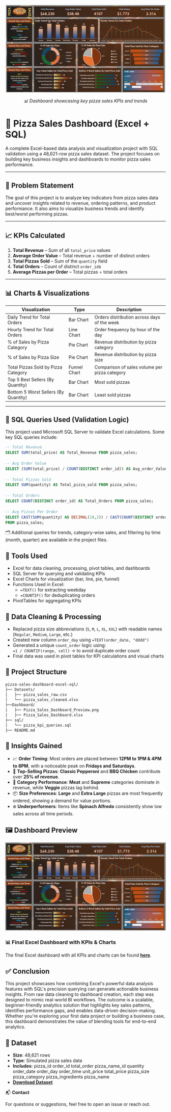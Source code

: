 <p align="center">
  <img src="https://github.com/ozaairrr/pizza-sales-dashboard-excel-sql/blob/a46da886d2a2d965f2982166971cae1bc153b8e7/Dashboard/Pizza_Sales_Dashboard_Preview.png" alt="Pizza Sales Dashboard" width="500">
</p>
<p align="center"><i>📊 Dashboard showcasing key pizza sales KPIs and trends</i></p>

# 🍕 Pizza Sales Dashboard (Excel + SQL)

A complete Excel-based data analysis and visualization project with SQL validation using a 48,621-row pizza sales dataset. The project focuses on building key business insights and dashboards to monitor pizza sales performance.

---

## 📌 Problem Statement

The goal of this project is to analyze key indicators from pizza sales data and uncover insights related to revenue, ordering patterns, and product performance. It also aims to visualize business trends and identify best/worst performing pizzas.

---

## 📈 KPIs Calculated

1. **Total Revenue** – Sum of all `total_price` values  
2. **Average Order Value** – Total revenue ÷ number of distinct orders  
3. **Total Pizzas Sold** – Sum of the `quantity` field  
4. **Total Orders** – Count of distinct `order_id`s  
5. **Average Pizzas per Order** – Total pizzas ÷ total orders  

---

## 📊 Charts & Visualizations

| Visualization                             | Type         | Description                                                  |
|------------------------------------------|--------------|--------------------------------------------------------------|
| Daily Trend for Total Orders             | Bar Chart    | Orders distribution across days of the week                 |
| Hourly Trend for Total Orders            | Line Chart   | Order frequency by hour of the day                          |
| % of Sales by Pizza Category             | Pie Chart    | Revenue distribution by pizza category                      |
| % of Sales by Pizza Size                 | Pie Chart    | Revenue distribution by pizza size                          |
| Total Pizzas Sold by Pizza Category      | Funnel Chart | Comparison of sales volume per pizza category               |
| Top 5 Best Sellers (By Quantity)         | Bar Chart    | Most sold pizzas                                             |
| Bottom 5 Worst Sellers (By Quantity)     | Bar Chart    | Least sold pizzas                                            |

---

## 🧮 SQL Queries Used (Validation Logic)

This project used Microsoft SQL Server to validate Excel calculations. Some key SQL queries include:

```sql
-- Total Revenue
SELECT SUM(total_price) AS Total_Revenue FROM pizza_sales;

-- Avg Order Value
SELECT (SUM(total_price) / COUNT(DISTINCT order_id)) AS Avg_order_Value FROM pizza_sales;

-- Total Pizzas Sold
SELECT SUM(quantity) AS Total_pizza_sold FROM pizza_sales;

-- Total Orders
SELECT COUNT(DISTINCT order_id) AS Total_Orders FROM pizza_sales;

-- Avg Pizzas Per Order
SELECT CAST(SUM(quantity) AS DECIMAL(10,2)) / CAST(COUNT(DISTINCT order_id) AS DECIMAL(10,2)) AS Avg_Pizzas_per_order
FROM pizza_sales;
```
🗂️ Additional queries for trends, category-wise sales, and filtering by time (month, quarter) are available in the project files.

## 🧰 **Tools Used**

- Excel for data cleaning, processing, pivot tables, and dashboards  
- SQL Server for querying and validating KPIs  
- Excel Charts for visualization (bar, line, pie, funnel)  
- Functions Used in Excel:  
  - `=TEXT()` for extracting weekday  
  - `=COUNTIF()` for deduplicating orders  
- PivotTables for aggregating KPIs  

## 🧹 **Data Cleaning & Processing**

- Replaced pizza size abbreviations (`S`, `M`, `L`, `XL`, `XXL`) with readable names (`Regular`, `Medium`, `Large`, etc.)  
- Created new column `order_day` using `=TEXT(order_date, "dddd")`  
- Generated a unique `count_order` logic using:  
  `=1 / COUNTIF(range, cell)` → to avoid duplicate order count  
- Final data was used in pivot tables for KPI calculations and visual charts  

## 📁 **Project Structure**
```
pizza-sales-dashboard-excel-sql/
├── Datasets/
│   ├── pizza_sales_raw.csv
│   └── pizza_sales_cleaned.xlsx
├──Dashboard/
|   ├── Pizza_Sales_Dashboard_Preview.png
|   ├── Pizza_Sales_Dashboard.xlsx
├── sql/
│   └── pizza_kpi_queries.sql
├── README.md
```

## 🧠 **Insights Gained**

- 📈 **Order Timing**: Most orders are placed between **12PM to 1PM & 4PM to 8PM**, with a noticeable peak on **Fridays and Saturdays**.  
- 🍕 **Top-Selling Pizzas**: **Classic Pepperoni** and **BBQ Chicken** contribute over **25% of revenue**.  
- 🧩 **Category Performance**: **Meat** and **Supreme** categories dominate in revenue, while **Veggie** pizzas lag behind.  
- 📦 **Size Preferences**: **Large** and **Extra Large** pizzas are most frequently ordered, showing a demand for value portions.  
- ❄️ **Underperformers**: Items like **Spinach Alfredo** consistently show low sales across all time periods.  

## 🖼️ **Dashboard Preview**

![Pizza Sales Dashboard](https://github.com/ozaairrr/pizza-sales-dashboard-excel-sql/blob/a46da886d2a2d965f2982166971cae1bc153b8e7/Dashboard/Pizza_Sales_Dashboard_Preview.png)
### 📊 Final Excel Dashboard with KPIs & Charts
 The final Excel dashboard with all KPIs and charts can be found [**here**](https://github.com/ozaairrr/pizza-sales-dashboard-excel-sql/blob/1b1f3bb677602f35f8a1eb7114e2a4e63e424b14/Dashboard/Pizza_Sales_Dashboard.xlsx).


## ✅ **Conclusion**
This project showcases how combining Excel's powerful data analysis features with SQL's precision querying can generate actionable business insights. From raw data cleaning to dashboard creation, each step was designed to mimic real-world BI workflows. The outcome is a scalable, beginner-friendly analytics solution that highlights key sales patterns, identifies performance gaps, and enables data-driven decision-making. Whether you're exploring your first data project or building a business case, this dashboard demonstrates the value of blending tools for end-to-end analytics.

## 🔗 **Dataset**

- **Size**: 48,621 rows  
- **Type**: Simulated pizza sales data 
- **Includes**: pizza_id	order_id	total_order	pizza_name_id	quantity	order_date	order_day	order_time	unit_price	total_price	pizza_size	pizza_category	pizza_ingredients	pizza_name
- **[Download Dataset](https://github.com/ozaairrr/pizza-sales-dashboard-excel-sql/raw/a5f3253af85bc2d898f0c4e17c9b98c8daec703f/Datasets/processed_pizza_sales_dataset.xlsx)**  

📬 **Contact**

For questions or suggestions, feel free to open an issue or reach out.
